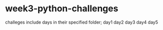 # week3-python-challenges

challeges include days in their specified folder;
day1
day2
day3
day4
day5
